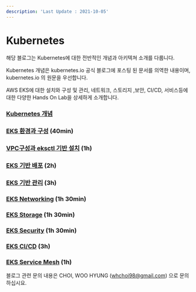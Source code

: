 ```yaml
---
description: 'Last Update : 2021-10-05'
---
```


# Kubernetes

해당 블로그는 Kubernetes에 대한 전반적인 개념과 아키텍쳐 소개를 다룹니다.

Kubernetes 개념은 kubernetes.io 공식 블로그에 포스팅 된 문서를 의역한 내용이며, kubernetes.io 의 원문을 우선합니다.

AWS EKS에 대한 설치와 구성 및 관리, 네트워크, 스토리지 ,보안, CI/CD, 서비스등에 대한 다양한 Hands On Lab을 상세하게 소개합니다.

### [Kubernetes 개념](kubernetes-concept/)

### [EKS 환경과 구성](eks/) \(40min\)

### [VPC구성과 eksctl 기반 설치](vpc-eksctl/) \(1h\)

### [EKS 기반 배포](eks-1/) \(2h\)

### [EKS 기반 관리](eks-2/) \(3h\)

### [EKS Networking](eks-networking/) \(1h 30min\)

### [EKS Storage](eks-storage/) \(1h 30min\)

### [EKS Security](eks-security/) \(1h 30min\)

### [EKS CI/CD](eks-cicd/) \(3h\)

### [EKS Service Mesh](eks-security/eks-service-mesh/) \(1h\)



블로그 관련 문의 내용은 CHOI, WOO HYUNG \([whchoi98@gmail.com](mailto:whchoi98@gmail.com)\) 으로 문의하십시요.

